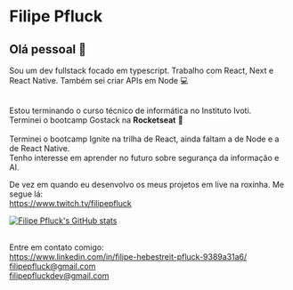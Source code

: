 # Filipe Pfluck

## Olá pessoal 👋
Sou um dev fullstack focado em typescript. Trabalho com React, Next e React Native. Também sei criar APIs em Node :computer:

<br/>Estou terminando o curso técnico de informática no Instituto Ivoti.
<br/>Terminei o bootcamp Gostack na **Rocketseat** :rocket:  
<br/>Terminei o bootcamp Ignite na trilha de React, ainda faltam a de Node e a de React Native. 
<br/>Tenho interesse em aprender no futuro sobre segurança da informação e AI.

De vez em quando eu desenvolvo os meus projetos em live na roxinha. Me segue lá: 
<br/> https://www.twitch.tv/filipepfluck

[![Filipe Pfluck's GitHub stats](https://github-readme-stats.vercel.app/api?username=FilipePfluck)](https://github.com/anuraghazra/github-readme-stats)

<br/> Entre em contato comigo: 
<br/>https://www.linkedin.com/in/filipe-hebestreit-pfluck-9389a31a6/
<br/>filipepfluck@gmail.com
<br/>filipepfluckdev@gmail.com
